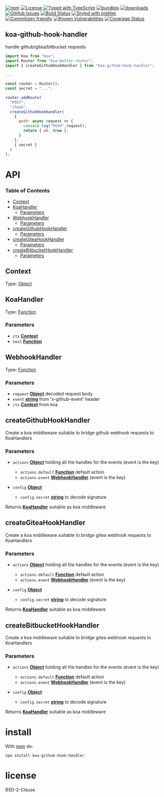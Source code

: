 [![npm](https://img.shields.io/npm/v/koa-github-hook-handler.svg)](https://www.npmjs.com/package/koa-github-hook-handler)
[![License](https://img.shields.io/badge/License-BSD%203--Clause-blue.svg)](https://opensource.org/licenses/BSD-3-Clause)
[![Typed with TypeScript](https://flat.badgen.net/badge/icon/Typed?icon=typescript\&label\&labelColor=blue\&color=555555)](https://typescriptlang.org)
[![bundlejs](https://deno.bundlejs.com/?q=koa-github-hook-handler\&badge=detailed)](https://bundlejs.com/?q=koa-github-hook-handler)
[![downloads](http://img.shields.io/npm/dm/koa-github-hook-handler.svg?style=flat-square)](https://npmjs.org/package/koa-github-hook-handler)
[![GitHub Issues](https://img.shields.io/github/issues/arlac77/koa-github-hook-handler.svg?style=flat-square)](https://github.com/arlac77/koa-github-hook-handler/issues)
[![Build Status](https://img.shields.io/endpoint.svg?url=https%3A%2F%2Factions-badge.atrox.dev%2Farlac77%2Fkoa-github-hook-handler%2Fbadge\&style=flat)](https://actions-badge.atrox.dev/arlac77/koa-github-hook-handler/goto)
[![Styled with prettier](https://img.shields.io/badge/styled_with-prettier-ff69b4.svg)](https://github.com/prettier/prettier)
[![Commitizen friendly](https://img.shields.io/badge/commitizen-friendly-brightgreen.svg)](http://commitizen.github.io/cz-cli/)
[![Known Vulnerabilities](https://snyk.io/test/github/arlac77/koa-github-hook-handler/badge.svg)](https://snyk.io/test/github/arlac77/koa-github-hook-handler)
[![Coverage Status](https://coveralls.io/repos/arlac77/koa-github-hook-handler/badge.svg)](https://coveralls.io/github/arlac77/koa-github-hook-handler)

## koa-github-hook-handler

handle github/gitea/bitbucket requests

<!-- skip-example -->

```js
import Koa from "koa";
import Router from "koa-better-router";
import { createGithubHookHandler } from "koa-github-hook-handler";

...

const router = Router();
const secret = "...";

router.addRoute(
  "POST",
  "/hook",
  createGithubHookHandler(
    {
      push: async request => {
        console.log("PUSH",request);
        return { ok: true };
      }
    },
    { secret }
  )
);
```

# API

<!-- Generated by documentation.js. Update this documentation by updating the source code. -->

### Table of Contents

*   [Context](#context)
*   [KoaHandler](#koahandler)
    *   [Parameters](#parameters)
*   [WebhookHandler](#webhookhandler)
    *   [Parameters](#parameters-1)
*   [createGithubHookHandler](#creategithubhookhandler)
    *   [Parameters](#parameters-2)
*   [createGiteaHookHandler](#creategiteahookhandler)
    *   [Parameters](#parameters-3)
*   [createBitbucketHookHandler](#createbitbuckethookhandler)
    *   [Parameters](#parameters-4)

## Context

Type: [Object](https://developer.mozilla.org/docs/Web/JavaScript/Reference/Global_Objects/Object)

## KoaHandler

Type: [Function](https://developer.mozilla.org/docs/Web/JavaScript/Reference/Statements/function)

### Parameters

*   `ctx` **[Context](#context)**&#x20;
*   `next` **[Function](https://developer.mozilla.org/docs/Web/JavaScript/Reference/Statements/function)**&#x20;

## WebhookHandler

Type: [Function](https://developer.mozilla.org/docs/Web/JavaScript/Reference/Statements/function)

### Parameters

*   `request` **[Object](https://developer.mozilla.org/docs/Web/JavaScript/Reference/Global_Objects/Object)** decoded request body
*   `event` **[string](https://developer.mozilla.org/docs/Web/JavaScript/Reference/Global_Objects/String)** from 'x-github-event' header
*   `ctx` **[Context](#context)** from koa

## createGithubHookHandler

Create a koa middleware suitable to bridge github webhook requests to KoaHandlers

### Parameters

*   `actions` **[Object](https://developer.mozilla.org/docs/Web/JavaScript/Reference/Global_Objects/Object)** holding all the handles for the events (event is the key)

    *   `actions.default` **[Function](https://developer.mozilla.org/docs/Web/JavaScript/Reference/Statements/function)** default action
    *   `actions.event` **[WebhookHandler](#webhookhandler)** (event is the key)
*   `config` **[Object](https://developer.mozilla.org/docs/Web/JavaScript/Reference/Global_Objects/Object)**&#x20;

    *   `config.secret` **[string](https://developer.mozilla.org/docs/Web/JavaScript/Reference/Global_Objects/String)** to decode signature

Returns **[KoaHandler](#koahandler)** suitable as koa middleware

## createGiteaHookHandler

Create a koa middleware suitable to bridge gitea webhook requests to KoaHandlers

### Parameters

*   `actions` **[Object](https://developer.mozilla.org/docs/Web/JavaScript/Reference/Global_Objects/Object)** holding all the handles for the events (event is the key)

    *   `actions.default` **[Function](https://developer.mozilla.org/docs/Web/JavaScript/Reference/Statements/function)** default action
    *   `actions.event` **[WebhookHandler](#webhookhandler)** (event is the key)
*   `config` **[Object](https://developer.mozilla.org/docs/Web/JavaScript/Reference/Global_Objects/Object)**&#x20;

    *   `config.secret` **[string](https://developer.mozilla.org/docs/Web/JavaScript/Reference/Global_Objects/String)** to decode signature

Returns **[KoaHandler](#koahandler)** suitable as koa middleware

## createBitbucketHookHandler

Create a koa middleware suitable to bridge gitea webhook requests to KoaHandlers

### Parameters

*   `actions` **[Object](https://developer.mozilla.org/docs/Web/JavaScript/Reference/Global_Objects/Object)** holding all the handles for the events (event is the key)

    *   `actions.default` **[Function](https://developer.mozilla.org/docs/Web/JavaScript/Reference/Statements/function)** default action
    *   `actions.event` **[WebhookHandler](#webhookhandler)** (event is the key)
*   `config` **[Object](https://developer.mozilla.org/docs/Web/JavaScript/Reference/Global_Objects/Object)**&#x20;

    *   `config.secret` **[string](https://developer.mozilla.org/docs/Web/JavaScript/Reference/Global_Objects/String)** to decode signature

Returns **[KoaHandler](#koahandler)** suitable as koa middleware

# install

With [npm](http://npmjs.org) do:

```shell
npm install koa-github-hook-handler
```

# license

BSD-2-Clause
